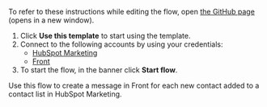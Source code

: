 To refer to these instructions while editing the flow, open [the GitHub page](https://github.com/ot4i/app-connect-templates/blob/main/resources/markdown/Create%20a%20message%20in%20Front%20for%20each%20new%20contact%20added%20to%20a%20contact%20list%20in%20HubSpot%20Marketing_instructions.md) (opens in a new window).

1. Click **Use this template** to start using the template.
2. Connect to the following accounts by using your credentials:
   - [HubSpot Marketing](https://ibm.biz/achubspotmarketing)
   - [Front](https://ibm.biz/acfront)
3. To start the flow, in the banner click **Start flow**.

Use this flow to create a message in Front for each new contact added to a contact list in HubSpot Marketing.
